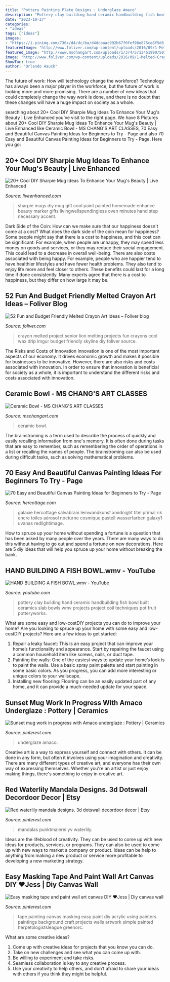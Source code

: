 ```yaml
---
title: "Pottery Painting Plate Designs : Underglaze Amaco"
description: "Pottery clay building hand ceramic handbuilding fish bowl built ceramics slab bowls wmv projects project coil techniques pot fruit potteryworks"
date: "2023-10-27"
categories:
- "ideas"
tags: ["ideas"]
images:
- "https://i.pinimg.com/736x/d4/dc/ba/d4dcbaac992b67f0fef98e875ce8f5d8.jpg"
featuredImage: "http://www.foliver.com/wp-content/uploads/2016/09/1-Melted-Crayon-Art-Lion-.jpg"
featured_image: "http://www.mschangart.com/uploads/1/3/4/5/13451990/507922_orig.jpg"
image: "http://www.foliver.com/wp-content/uploads/2016/09/1-Melted-Crayon-Art-Lion-.jpg"
ShowToc: true
author: "Orlando Hauck"
---
```



The future of work: How will technology change the workforce?
Technology has always been a major player in the workforce, but the future of work is looking more and more promising. There are a number of new ideas that could completely change the way work is done, and there is no doubt that these changes will have a huge impact on society as a whole.

	

		
searching about 20+ Cool DIY Sharpie Mug Ideas To Enhance Your Mug&#039;s Beauty | Live Enhanced you've visit to the right page. We have 8 Pictures about 20+ Cool DIY Sharpie Mug Ideas To Enhance Your Mug&#039;s Beauty | Live Enhanced like Ceramic Bowl - MS CHANG&#039;S ART CLASSES, 70 Easy and Beautiful Canvas Painting Ideas for Beginners to Try - Page and also 70 Easy and Beautiful Canvas Painting Ideas for Beginners to Try - Page. Here you go:
		
    
## 20+ Cool DIY Sharpie Mug Ideas To Enhance Your Mug&#039;s Beauty | Live Enhanced

<img loading=lazy src="http://www.liveenhanced.com/wp-content/uploads/2018/01/DIY-sharpie-mugs-ideas-1.jpg" onerror="this.onerror=null;this.src='https://tse1.mm.bing.net/th?id=OIP.3DofCMv7qSEN86-8O_JkEgHaEo&amp;pid=15.1';" alt="20+ Cool DIY Sharpie Mug Ideas To Enhance Your Mug&#039;s Beauty | Live Enhanced">

_Source: liveenhanced.com_

>sharpie mugs diy mug gift cool paint painted homemade enhance beauty marker gifts livingwellspendingless oven minutes hand step necessary accent. 

	

Dark Side of the Coin: How can we make sure that our happiness doesn't come at a cost?
What does the dark side of the coin mean for happiness?
Some people might say that there is a cost to happiness, and this cost can be significant. For example, when people are unhappy, they may spend less money on goods and services, or they may reduce their social engagement. This could lead to a decrease in overall well-being.
There are also costs associated with being happy. For example, people who are happier tend to have healthier lifestyles and have fewer health problems. They also tend to enjoy life more and feel closer to others. These benefits could last for a long time if done consistently.
Many experts agree that there is a cost to happiness, but they differ on how large it may be.

    
## 52 Fun And Budget Friendly Melted Crayon Art Ideas – Foliver Blog

<img loading=lazy src="http://www.foliver.com/wp-content/uploads/2016/09/1-Melted-Crayon-Art-Lion-.jpg" onerror="this.onerror=null;this.src='https://tse2.mm.bing.net/th?id=OIP.0-owxhC6T6F--8ifeMgD2wHaJ4&amp;pid=15.1';" alt="52 Fun and Budget Friendly Melted Crayon Art Ideas – Foliver blog">

_Source: foliver.com_

>crayon melted project senior lion melting projects fun crayons cool wax drip imgur budget friendly skyline diy foliver source. 

	

The Risks and Costs of Innovation
Innovation is one of the most important aspects of our economy. It drives economic growth and makes it possible for businesses to be innovative. However, there are also risks and costs associated with innovation. In order to ensure that innovation is beneficial for society as a whole, it is important to understand the different risks and costs associated with innovation.

    
## Ceramic Bowl - MS CHANG&#039;S ART CLASSES

<img loading=lazy src="http://www.mschangart.com/uploads/1/3/4/5/13451990/507922_orig.jpg" onerror="this.onerror=null;this.src='https://tse4.mm.bing.net/th?id=OIP.I0csgpeELNtEOWVOlNwRWgHaFu&amp;pid=15.1';" alt="Ceramic Bowl - MS CHANG&#039;S ART CLASSES">

_Source: mschangart.com_

>ceramic bowl. 

	

The brainstroming is a term used to describe the process of quickly and easily recalling information from one's memory. It is often done during tasks that are easy to remember, such as remembering the order of operations in a list or recalling the names of people. The brainstroming can also be used during difficult tasks, such as solving mathematical problems.

    
## 70 Easy And Beautiful Canvas Painting Ideas For Beginners To Try - Page

<img loading=lazy src="https://www.hercottage.com/wp-content/uploads/2019/09/Easy-and-Beautiful-Canvas-Painting-Ideas-for-Beginners-to-Try-31.jpg" onerror="this.onerror=null;this.src='https://tse2.mm.bing.net/th?id=OIP.Iw9m3q_pfA97nm5WhHRPKAHaKc&amp;pid=15.1';" alt="70 Easy and Beautiful Canvas Painting Ideas for Beginners to Try - Page">

_Source: hercottage.com_

>galaxie hercottage salvabrani leinwandkunst xmidnight titel primal rik encre toiles aérosol nocturne cosmique pastell wasserfarben galaxy1 uvanas redlightimage. 

	

How to spruce up your home without spending a fortune is a question that has been asked by many people over the years. There are many ways to do this without having to go out and spend a fortune on new decorations. Here are 5 diy ideas that will help you spruce up your home without breaking the bank.

    
## HAND BUILDING A FISH BOWL.wmv - YouTube

<img loading=lazy src="https://i.ytimg.com/vi/IWiNcOA2qic/hqdefault.jpg" onerror="this.onerror=null;this.src='https://tse2.mm.bing.net/th?id=OIP.kAOOKPoSB22vQNB6oEpDcwHaFj&amp;pid=15.1';" alt="HAND BUILDING A FISH BOWL.wmv - YouTube">

_Source: youtube.com_

>pottery clay building hand ceramic handbuilding fish bowl built ceramics slab bowls wmv projects project coil techniques pot fruit potteryworks. 

	

What are some easy and low-costDIY projects you can do to improve your home?
Are you looking to spruce up your home with some easy and low-costDIY projects? Here are a few ideas to get started: 
1. Repair a leaky faucet: This is an easy project that can improve your home’s functionality and appearance. Start by repairing the faucet using a common household item like screws, nails, or duct tape. 
2. Painting the walls: One of the easiest ways to update your home’s look is to paint the walls. Use a basic spray paint palette and start painting in some basic colors. As you progress, you can add more interesting or unique colors to your wallscape. 
3. Installing new flooring: Flooring can be an easily updated part of any home, and it can provide a much-needed update for your space.

    
## Sunset Mug Work In Progress With Amaco Underglaze : Pottery | Ceramics

<img loading=lazy src="https://i.pinimg.com/736x/d4/dc/ba/d4dcbaac992b67f0fef98e875ce8f5d8.jpg" onerror="this.onerror=null;this.src='https://tse1.mm.bing.net/th?id=OIP.dzTRobnCLXR7JKdzpy3P9wHaJQ&amp;pid=15.1';" alt="Sunset mug work in progress with Amaco underglaze : Pottery | Ceramics">

_Source: pinterest.com_

>underglaze amaco. 

	

Creative art is a way to express yourself and connect with others. It can be done in any form, but often it involves using your imagination and creativity. There are many different types of creative art, and everyone has their own way of expressing themselves. Whether you're an artist or just enjoy making things, there's something to enjoy in creative art.

    
## Red Waterlily Mandala Designs. 3d Dotswall Decordoor Decor | Etsy

<img loading=lazy src="https://i.pinimg.com/736x/11/54/b5/1154b57c29fb1e439bb2c84cf8eab71d.jpg" onerror="this.onerror=null;this.src='https://tse2.mm.bing.net/th?id=OIP.rX9mnKbCAKJ4YBVF9x22yAHaJ4&amp;pid=15.1';" alt="Red waterlily mandala designs. 3d dotswall decordoor decor | Etsy">

_Source: pinterest.com_

>mandalas punktmalerei yv waterlily. 

	

Ideas are the lifeblood of creativity. They can be used to come up with new ideas for products, services, or programs. They can also be used to come up with new ways to market a company or product. Ideas can be help to anything from making a new product or service more profitable to developing a new marketing strategy.

    
## Easy Masking Tape And Paint Wall Art Canvas DIY ♥Jess | Diy Canvas Wall

<img loading=lazy src="https://i.pinimg.com/736x/0c/52/35/0c523530a96acf71e4041dc11a067d11--masking-tape-canvas-masking-tape-painting.jpg" onerror="this.onerror=null;this.src='https://tse1.mm.bing.net/th?id=OIP.SJYdy3o0vZw2l3ohUGO_rAHaJ4&amp;pid=15.1';" alt="Easy masking tape and paint wall art canvas DIY ♥Jess | Diy canvas wall">

_Source: pinterest.com_

>tape painting canvas masking easy paint diy acrylic using painters paintings background craft projects walls artwork simple painted herpetologistsleague greenorc. 

	

What are some creative ideas?
1. Come up with creative ideas for projects that you know you can do.
2. Take on new challenges and see what you can come up with. 
3. Be willing to experiment and take risks. 
4. Seamless collaboration is key to any creative process. 
5. Use your creativity to help others, and don’t afraid to share your ideas with others if you think they might be helpful.

